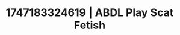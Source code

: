 ---
categories:
- Mormon missionary
- VR porn
- Midnight surrender
- MILF fantasy
- Closeness kink
image: /assets/images/1747183324619.webp
layout: post
seo:
  description: Featured content with high-quality Scat Fetish, ABDL Play. HD images
    available.
  keywords: Scat Fetish, ABDL Play
  og_image: /assets/images/1747183324619.webp
  schema_type: VisualArtwork
tags:
- '#1747183324619'
- ABDL Play
- Scat Fetish
title: 1747183324619 | ABDL Play Scat Fetish
---
